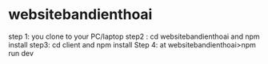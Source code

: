 # websitebandienthoai
step 1: you clone to your PC/laptop
step2 : cd websitebandienthoai and npm install
step3: cd client and npm install
Step 4: at websitebandienthoai>npm run dev 
